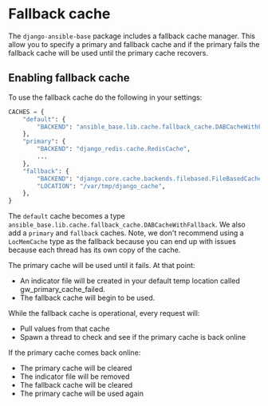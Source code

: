 # Fallback cache

The `django-ansible-base` package includes a fallback cache manager. This allow you to specify a primary and fallback cache and if the primary fails the fallback cache will be used until the primary cache recovers.

## Enabling fallback cache
To use the fallback cache do the following in your settings:

```python
CACHES = {
    "default": {
        "BACKEND": "ansible_base.lib.cache.fallback_cache.DABCacheWithFallback",
    },
    "primary": {
        "BACKEND": "django_redis.cache.RedisCache",
        ...
    },
    "fallback": {
        "BACKEND": "django.core.cache.backends.filebased.FileBasedCache",
        "LOCATION": "/var/tmp/django_cache",
    },
}
```

The `default` cache becomes a type `ansible_base.lib.cache.fallback_cache.DABCacheWithFallback`. We also add a `primary` and `fallback` caches.
Note, we don't recommend using a `LocMemCache` type as the fallback because you can end up with issues because each thread has its own copy of the cache.

The primary cache will be used until it fails. At that point:
* An indicator file will be created in your default temp location called gw_primary_cache_failed.
* The fallback cache will begin to be used.

While the fallback cache is operational, every request will:
* Pull values from that cache
* Spawn a thread to check and see if the primary cache is back online

If the primary cache comes back online:
* The primary cache will be cleared
* The indicator file will be removed
* The fallback cache will be cleared
* The primary cache will be used again
